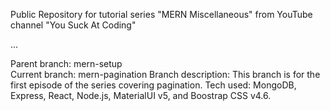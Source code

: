 Public Repository for tutorial series "MERN Miscellaneous" from YouTube channel "You Suck At Coding"

...

Parent branch: mern-setup  
Current branch: mern-pagination 
Branch description: This branch is for the first episode of the series covering pagination. 
Tech used: MongoDB, Express, React, Node.js, MaterialUI v5, and Boostrap CSS v4.6.